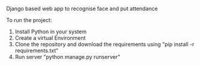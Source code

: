 Django based web app to recognise face and put attendance

To run the project:
1) Install Python in your system
2) Create a virtual Environment
3) Clone the repository and download the requirements using "pip install -r requirements.txt"
4) Run server "python manage.py runserver"
